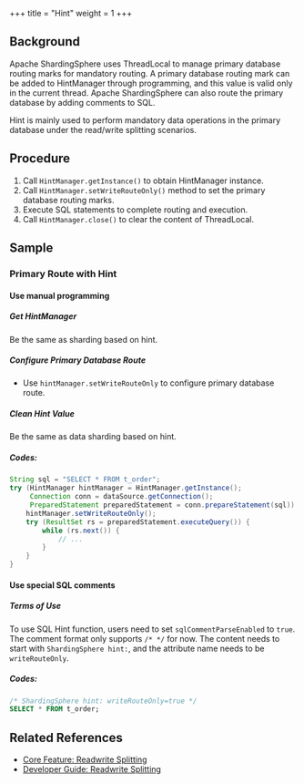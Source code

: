 +++
title = "Hint"
weight = 1
+++

## Background

Apache ShardingSphere uses ThreadLocal to manage primary database routing marks for mandatory routing. A primary database routing mark can be added to HintManager through programming, and this value is valid only in the current thread.
Apache ShardingSphere can also route the primary database by adding comments to SQL.

Hint is mainly used to perform mandatory data operations in the primary database under the read/write splitting scenarios.

## Procedure

1. Call `HintManager.getInstance()` to obtain HintManager instance.
2. Call `HintManager.setWriteRouteOnly()` method to set the primary database routing marks.
3. Execute SQL statements to complete routing and execution.
4. Call `HintManager.close()` to clear the content of ThreadLocal.

## Sample

### Primary Route with Hint

#### Use manual programming

##### Get HintManager

Be the same as sharding based on hint.

##### Configure Primary Database Route

- Use `hintManager.setWriteRouteOnly` to configure primary database route.

##### Clean Hint Value

Be the same as data sharding based on hint.

##### Codes:

```java
String sql = "SELECT * FROM t_order";
try (HintManager hintManager = HintManager.getInstance();
     Connection conn = dataSource.getConnection();
     PreparedStatement preparedStatement = conn.prepareStatement(sql)) {
    hintManager.setWriteRouteOnly();
    try (ResultSet rs = preparedStatement.executeQuery()) {
        while (rs.next()) {
            // ...
        }
    }
}
```

#### Use special SQL comments

##### Terms of Use

To use SQL Hint function, users need to set `sqlCommentParseEnabled` to `true`.
The comment format only supports `/* */` for now. The content needs to start with `ShardingSphere hint:`, and the attribute name needs to be `writeRouteOnly`.

##### Codes:
```sql
/* ShardingSphere hint: writeRouteOnly=true */
SELECT * FROM t_order;
```

## Related References

- [Core Feature: Readwrite Splitting](/en/features/readwrite-splitting/)
- [Developer Guide: Readwrite Splitting](/en/dev-manual/readwrite-splitting/)
